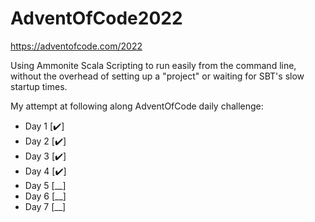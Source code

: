 # AdventOfCode2022
https://adventofcode.com/2022

Using Ammonite Scala Scripting to run easily from the command line,
without the overhead of setting up a "project" or waiting for SBT's slow startup times.

My attempt at following along AdventOfCode daily challenge:

- Day 1 [:heavy_check_mark:]
- Day 2 [:heavy_check_mark:]
- Day 3 [:heavy_check_mark:]
- Day 4 [:heavy_check_mark:] 
- Day 5 [__]
- Day 6 [__]
- Day 7 [__]